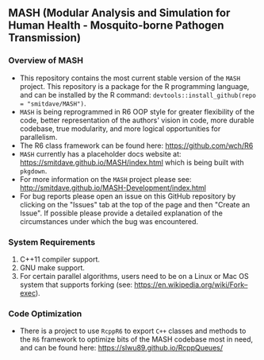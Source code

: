 ## MASH (Modular Analysis and Simulation for Human Health - Mosquito-borne Pathogen Transmission)

### Overview of MASH

* This repository contains the most current stable version of the `MASH` project. This repository is a package for the R programming language, and can be installed by the R command: `devtools::install_github(repo = "smitdave/MASH")`. 
* `MASH` is being reprogrammed in R6 OOP style for greater flexibility of the code, better representation of the authors' vision in code, more durable codebase, true modularity, and more logical opportunities for parallelism.
* The R6 class framework can be found here: https://github.com/wch/R6
* `MASH` currently has a placeholder docs website at: https://smitdave.github.io/MASH/index.html which is being built with `pkgdown`.
* For more information on the `MASH` project please see: http://smitdave.github.io/MASH-Development/index.html
* For bug reports please open an issue on this GitHub repository by clicking on the "Issues" tab at the top of the page and then "Create an Issue". If possible please provide a detailed explanation of the circumstances under which the bug was encountered.

### System Requirements

  1. C++11 compiler support.
  2. GNU make support.
  3. For certain parallel algorithms, users need to be on a Linux or Mac OS system that supports forking (see: https://en.wikipedia.org/wiki/Fork–exec).

### Code Optimization

* There is a project to use `RcppR6` to export `C++` classes and methods to the `R6` framework to optimize bits of the MASH codebase most in need, and can be found here: https://slwu89.github.io/RcppQueues/
